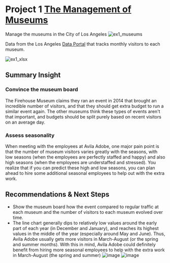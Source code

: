 # Project 1 [ The Management of Museums ](https://github.com/sitimustikaayu/portfolio/blob/main/Museums.ipynb)

Manage the museums in the City of Los Angeles
![ex1_museums](https://storage.googleapis.com/kaggle-media/learn/images/pFYL8J1.png)

Data from the Los Angeles [Data Portal](https://data.lacity.org/) that tracks monthly visitors to each museum.  

![ex1_xlsx](https://storage.googleapis.com/kaggle-media/learn/images/mGWYlym.png)

## Summary Insight

### Convince the museum board 
The Firehouse Museum claims they ran an event in 2014 that brought an incredible number of visitors, and that they should get extra budget to run a similar event again.  The other museums think these types of events aren't that important, and budgets should be split purely based on recent visitors on an average day.

### Assess seasonality
When meeting with the employees at Avila Adobe, one major pain point is that the number of museum visitors varies greatly with the seasons, with low seasons (when the employees are perfectly staffed and happy) and also high seasons (when the employees are understaffed and stressed). You realize that if you can predict these high and low seasons, you can plan ahead to hire some additional seasonal employees to help out with the extra work.

## Recommendations & Next Steps
- Show the museum board how the event compared to regular traffic at each museum and the number of visitors to each museum evolved over time.
- The line chart generally dips to relatively low values around the early part of each year (in December and January), and reaches its highest values in the middle of the year (especially around May and June). Thus, Avila Adobe usually gets more visitors in March-August (or the spring and summer months). With this in mind, Avila Adobe could definitely benefit from hiring more seasonal employees to help with the extra work in March-August (the spring and summer)
![image](https://github.com/user-attachments/assets/370409ea-a241-42d9-8f38-4053d04b3a2c)
![image](https://github.com/user-attachments/assets/c8a36f1e-c767-4630-a532-1ac66c6bc05c)
